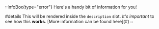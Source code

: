 <!-- ./content/blog/first-post.md -->
<!-- ... -->
::InfoBox{type="error"}
Here's a handy bit of information for you!

#details
This will be rendered inside the `description` slot. _It's important_ to see how this **works**.
\[More information can be found here\](#)
::
<!-- ... -->
